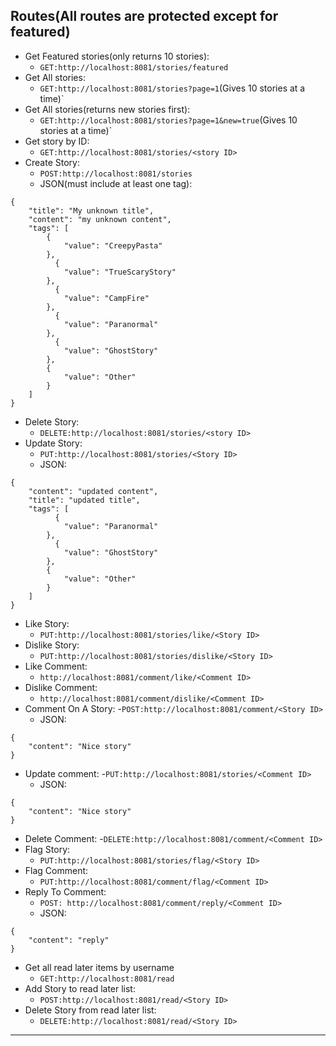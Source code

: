 ## Routes(All routes are protected except for featured)
- Get Featured stories(only returns 10 stories):
  - `GET:http://localhost:8081/stories/featured`
- Get All stories:
    - `GET:http://localhost:8081/stories?page=1`(Gives 10 stories at a time)`
- Get All stories(returns new stories first):
  - `GET:http://localhost:8081/stories?page=1&new=true`(Gives 10 stories at a time)`
- Get story by ID:
  - `GET:http://localhost:8081/stories/<story ID>`
- Create Story:
    - `POST:http://localhost:8081/stories`
    - JSON(must include at least one tag):
```
{
    "title": "My unknown title",
    "content": "my unknown content",
    "tags": [
        {
            "value": "CreepyPasta"
        },
          {
            "value": "TrueScaryStory"
        },
          {
            "value": "CampFire"
        },
          {
            "value": "Paranormal"
        },
          {
            "value": "GhostStory"
        },
        {
            "value": "Other"
        }
    ]
}
```
- Delete Story:
    - `DELETE:http://localhost:8081/stories/<story ID>`
- Update Story:
    - `PUT:http://localhost:8081/stories/<Story ID>`
    - JSON:
```
{
    "content": "updated content",
    "title": "updated title",
    "tags": [
          {
            "value": "Paranormal"
        },
          {
            "value": "GhostStory"
        },
        {
            "value": "Other"
        }
    ]
}
```    
- Like Story:
    - `PUT:http://localhost:8081/stories/like/<Story ID>`
- Dislike Story:
    - `PUT:http://localhost:8081/stories/dislike/<Story ID>`
- Like Comment:
    - `http://localhost:8081/comment/like/<Comment ID>`
- Dislike Comment:
    - `http://localhost:8081/comment/dislike/<Comment ID>`
- Comment On A Story:
  -`POST:http://localhost:8081/comment/<Story ID>`
  - JSON:
```
{
    "content": "Nice story"
}
```  
- Update comment:
  -`PUT:http://localhost:8081/stories/<Comment ID>`
  - JSON:
```
{
    "content": "Nice story"
}
```  
- Delete Comment:
  -`DELETE:http://localhost:8081/comment/<Comment ID>`
- Flag Story:
  - `PUT:http://localhost:8081/stories/flag/<Story ID>`
- Flag Comment:
  - `PUT:http://localhost:8081/comment/flag/<Comment ID>`
- Reply To Comment:
  - `POST: http://localhost:8081/comment/reply/<Comment ID>`
  - JSON:
```
{
    "content": "reply"
}
```  
- Get all read later items by username
  - `GET:http://localhost:8081/read`
- Add Story to read later list:
  - `POST:http://localhost:8081/read/<Story ID>`
- Delete Story from read later list:
  - `DELETE:http://localhost:8081/read/<Story ID>`
---